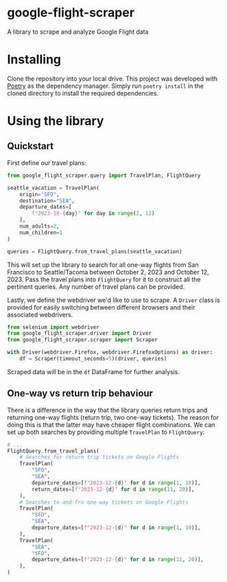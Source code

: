 # google-flight-scraper
A library to scrape and analyze Google Flight data

# Installing
Clone the repository into your local drive. This project was developed with [Poetry](https://python-poetry.org/) as the dependency manager. Simply run `poetry install` in the cloned directory to install the required dependencies.

# Using the library

## Quickstart
First define our travel plans:
```python
from google_flight_scraper.query import TravelPlan, FlightQuery

seattle_vacation = TravelPlan(
    origin="SFO",
    destination="SEA",
    departure_dates=[
        f"2023-10-{day}" for day in range(2, 12)
    ],
    num_adults=2,
    num_children=1
)

queries = FlightQuery.from_travel_plans(seattle_vacation)
```
This will set up the library to search for all one-way flights from San Francisco to Seattle/Tacoma between October 2, 2023 and October 12, 2023. Pass the travel plans into `FlightQuery` for it to construct all the pertinent queries. Any number of travel plans can be provided.

Lastly, we define the webdriver we'd like to use to scrape. A `Driver` class is provided for easily switching between different browsers and their associated webdrivers.
```python
from selenium import webdriver
from google_flight_scraper.driver import Driver
from google_flight_scraper.scraper import Scraper

with Driver(webdriver.Firefox, webdriver.FirefoxOptions) as driver:
    df = Scraper(timeout_seconds=5)(driver, queries)
```
Scraped data will be in the `df` DataFrame for further analysis.

## One-way vs return trip behaviour
There is a difference in the way that the library queries return trips and returning one-way flights (return trip, two one-way tickets). The reason for doing this is that the latter may have cheaper flight combinations. We can set up both searches by providing multiple `TravelPlan` to `FlightQuery`:
```python
# ...
FlightQuery.from_travel_plans(
    # Searches for return trip tickets on Google Flights
    TravelPlan(
        "SFO",
        "SEA",
        departure_dates=[f"2023-12-{d}" for d in range(1, 10)],
        return_dates=[f"2023-12-{d}" for d in range(11, 20)],
    ),
    # Searches to-and-fro one-way tickets on Google Flights
    TravelPlan(
        "SFO",
        "SEA",
        departure_dates=[f"2023-12-{d}" for d in range(1, 10)],
    ),
    TravelPlan(
        "SEA",
        "SFO",
        departure_dates=[f"2023-12-{d}" for d in range(11, 20)],
    ),
)
```
